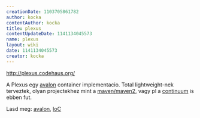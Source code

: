 ```yaml
---
creationDate: 1103705861782 
author: kocka 
contentAuthor: kocka 
title: plexus 
contentUpdateDate: 1141134045573 
name: plexus 
layout: wiki 
date: 1141134045573 
creator: kocka 
---
```

http://plexus.codehaus.org/

A Plexus egy [avalon](avalon.html) container implementacio. Total lightweight-nek terveztek, olyan projectekhez mint a [maven/maven2](maven/maven2.html), vagy pl a [continuum](continuum.html) is ebben fut.

Lasd meg: [avalon](avalon.html), [IoC](ioc.html)
